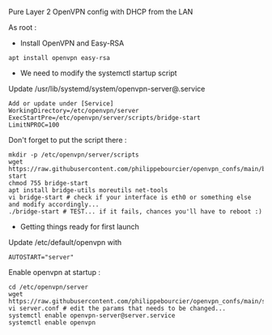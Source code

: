 
Pure Layer 2 OpenVPN config with DHCP from the LAN

As root :

* Install OpenVPN and Easy-RSA

```apt install openvpn easy-rsa```

* We need to modify the systemctl startup script

Update /usr/lib/systemd/system/openvpn-server@.service

```
Add or update under [Service]
WorkingDirectory=/etc/openvpn/server
ExecStartPre=/etc/openvpn/server/scripts/bridge-start
LimitNPROC=100
```

Don't forget to put the script there :

```
mkdir -p /etc/openvpn/server/scripts
wget https://raw.githubusercontent.com/philippebourcier/openvpn_confs/main/bridge-start
chmod 755 bridge-start
apt install bridge-utils moreutils net-tools
vi bridge-start # check if your interface is eth0 or something else and modify accordingly...
./bridge-start # TEST... if it fails, chances you'll have to reboot :)
```

* Getting things ready for first launch

Update /etc/default/openvpn with

```AUTOSTART="server"```

Enable openvpn at startup :

```
cd /etc/openvpn/server
wget https://raw.githubusercontent.com/philippebourcier/openvpn_confs/main/server.conf
vi server.conf # edit the params that needs to be changed...
systemctl enable openvpn-server@server.service
systemctl enable openvpn
```
